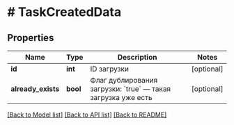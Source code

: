 # # TaskCreatedData

## Properties

Name | Type | Description | Notes
------------ | ------------- | ------------- | -------------
**id** | **int** | ID загрузки | [optional]
**already_exists** | **bool** | Флаг дублирования загрузки: &#x60;true&#x60; — такая загрузка уже есть | [optional]

[[Back to Model list]](../../README.md#models) [[Back to API list]](../../README.md#endpoints) [[Back to README]](../../README.md)
